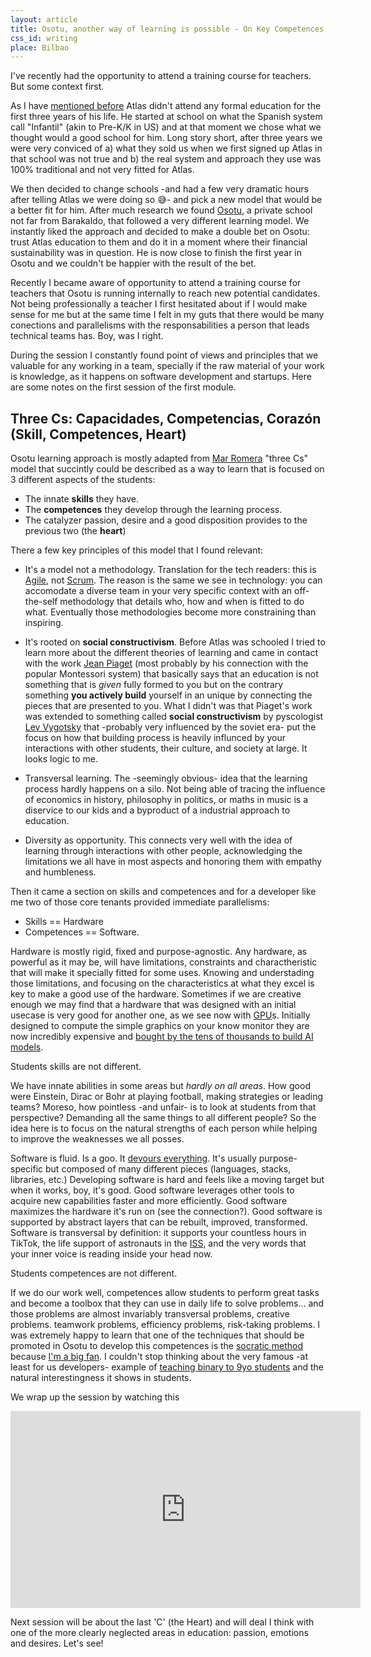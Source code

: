 ```yaml
---
layout: article
title: Osotu, another way of learning is possible - On Key Competences and Skills
css_id: writing
place: Bilbao
---
```


I've recently had the opportunity to attend a training course for teachers. But some context first.

As I have [mentioned before](https://aitor.is/writing-on/atlas) Atlas didn't attend any formal education for the first three years of his life. He started at school on what the Spanish system call "Infantil" (akin to Pre-K/K in US) and at that moment we chose what we thought would a good school for him. Long story short, after three years we were very conviced of a) what they sold us when we first signed up Atlas in that school was not true and b) the real system and approach they use was 100% traditional and not very fitted for Atlas.

We then decided to change schools -and had a few very dramatic hours after telling Atlas we were doing so 😅- and pick a new model that would be a better fit for him. After much research we found [Osotu](https://osotu.org/), a private school not far from Barakaldo, that followed a very different learning model. We instantly liked the approach and decided to make a double bet on Osotu: trust Atlas education to them and do it in a moment where their financial sustainability was in question. He is now close to finish the first year in Osotu and we couldn't be happier with the result of the bet.

Recently I became aware of opportunity to attend a training course for teachers that Osotu is running internally to reach new potential candidates. Not being professionally a teacher I first hesitated about if I would make sense for me but at the same time I felt in my guts that there would be many conections and parallelisms with the responsabilities a person that leads technical teams has. Boy, was I right.

During the session I constantly found point of views and principles that we valuable for any working in a team, specially if the raw material of your work is knowledge, as it happens on software development and startups. Here are some notes on the first session of the first module.


## Three Cs: Capacidades, Competencias, Corazón (Skill, Competences, Heart)

Osotu learning approach is mostly adapted from [Mar Romera](https://integratek.es/mar-romera/) "three Cs" model that succintly could be described as a way to learn that is focused on 3 different aspects of the students:

- The innate **skills** they have.
- The **competences** they develop through the learning process.
- The catalyzer passion, desire and a good disposition provides to the previous two (the **heart**)

There a few key principles of this model that I found relevant:

- It's a model not a methodology. Translation for the tech readers: this is [Agile](https://agilemanifesto.org/), not [Scrum](https://www.scrum.org/resources/what-scrum-module). The reason is the same we see in technology: you can accomodate a diverse team in your very specific context with an off-the-self methodology that details who, how and when is fitted to do what. Eventually those methodologies become more constraining than inspiring.

- It's rooted on **social constructivism**. Before Atlas was schooled I tried to learn more about the different theories of learning and came in contact with the work [Jean Piaget](https://www.wikiwand.com/en/Jean_Piaget) (most probably by his connection with the popular Montessori system) that basically says that an education is not something that is _given_ fully formed to you but on the contrary something **you actively build** yourself in an unique by connecting the pieces that are presented to you. What I didn't was that Piaget's work was extended to something called **social constructivism** by pyscologist [Lev Vygotsky](https://www.wikiwand.com/en/Lev_Vygotsky) that -probably very influenced by the soviet era- put the focus on how that building process is heavily influnced by your interactions with other students, their culture, and society at large. It looks logic to me.

- Transversal learning. The -seemingly obvious- idea that the learning process hardly happens on a silo. Not being able of tracing the influence of economics in history, philosophy in politics, or maths in music is a diservice to our kids and a byproduct of a industrial approach to education.

- Diversity as opportunity. This connects very well with the idea of learning through interactions with other people, acknowledging the limitations we all have in most aspects and honoring them with empathy and humbleness.

Then it came a section on skills and competences and for a developer like me two of those core tenants provided immediate parallelisms:

- Skills == Hardware
- Competences == Software.

Hardware is mostly rigid, fixed and purpose-agnostic. Any hardware, as powerful as it may be, will have limitations, constraints and charactheristic that will make it specially fitted for some uses. Knowing and understading those limitations, and focusing on the characteristics at what they excel is key to make a good use of the hardware. Sometimes if we are creative enough we may find that a hardware that was designed with an initial usecase is very good for another one, as we see now with [GPU](https://www.wikiwand.com/en/Graphics_processing_unit)s. Initially designed to compute the simple graphics on your know monitor they are now incredibly expensive and [bought by the tens of thousands to build AI models](https://engineering.fb.com/2024/03/12/data-center-engineering/building-metas-genai-infrastructure/).

Students skills are not different.

We have innate abilities in some areas but _hardly on all areas_. How good were Einstein, Dirac or Bohr at playing football, making strategies or leading teams? Moreso, how pointless -and unfair- is to look at students from that perspective? Demanding all the same things to all different people? So the idea here is to focus on the natural strengths of each person while helping to improve the weaknesses we all posses.

Software is fluid. Is a goo. It [devours everything](https://a16z.com/why-software-is-eating-the-world/). It's usually purpose-specific but composed of many different pieces (languages, stacks, libraries, etc.) Developing software is hard and feels like a moving target but when it works, boy, it's good. Good software leverages other tools to acquire new capabilities faster and more efficiently. Good software maximizes the hardware it's run on (see the connection?). Good software is supported by abstract layers that can be rebuilt, improved, transformed. Software is transversal by definition: it supports your countless hours in TikTok, the life support of astronauts in the [ISS](https://www.wikiwand.com/en/International_Space_Station), and the very words that your inner voice is reading inside your head now.

Students competences are not different.

If we do our work well, competences allow students to perform great tasks and become a toolbox that they can use in daily life to solve problems... and those problems are almost invariably transversal problems, creative problems. teamwork problems, efficiency problems, risk-taking problems. I was extremely happy to learn that one of the techniques that should be promoted in Osotu to develop this competences is the [socratic method](https://www.wikiwand.com/en/Socratic_method) because [I'm a big fan](https://aitor.is/writing-on/2022-asking-together). I couldn't stop thinking about the very famous -at least for us developers- example of [teaching binary to 9yo students](https://web.archive.org/web/20240215133857/https://www.garlikov.com/Soc_Meth.html) and the natural interestingness it shows in students.

We wrap up the session by watching this

<iframe width="560" height="315" src="https://www.youtube.com/embed/E_6PskE3zfQ?si=1uOFHWQNmXZf-6jV" title="YouTube video player" frameborder="0" allow="accelerometer; autoplay; clipboard-write; encrypted-media; gyroscope; picture-in-picture; web-share" referrerpolicy="strict-origin-when-cross-origin" allowfullscreen></iframe>


Next session will be about the last 'C' (the Heart) and will deal I think with one of the more clearly neglected areas in education: passion, emotions and desires. Let's see!
